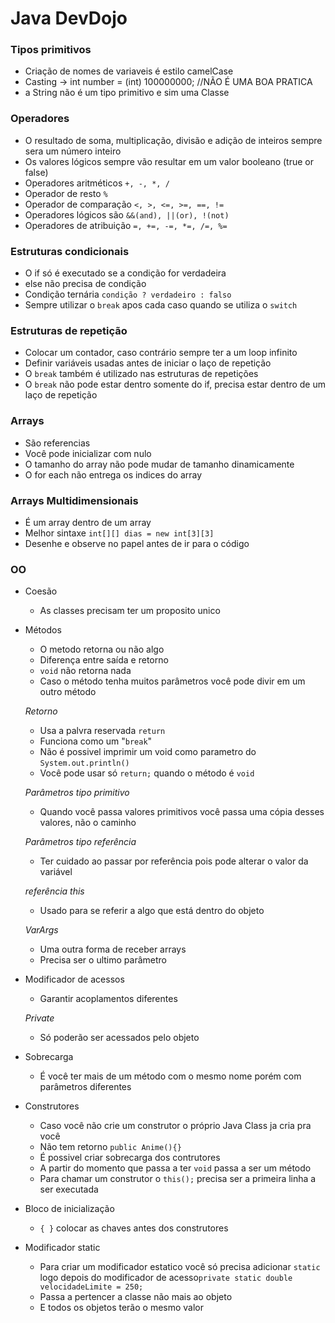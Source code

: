 # Java DevDojo

### Tipos primitivos

- Criação de nomes de variaveis é estilo camelCase 
- Casting -> int number = (int) 100000000; //NÃO É UMA BOA PRATICA 
- a String não é um tipo primitivo e sim uma Classe

### Operadores

- O resultado de soma, multiplicação, divisão e adição de inteiros sempre sera um número inteiro
- Os valores lógicos sempre vão resultar em um valor booleano (true or false)
- Operadores aritméticos ` +, -, *, / `
- Operador de resto ` % `
- Operador de comparação ` <, >, <=, >=, ==, != `
- Operadores lógicos são ` &&(and), ||(or), !(not) `
- Operadores de atribuição ` =, +=, -=, *=, /=, %= `

### Estruturas condicionais
- O if só é executado se a condição for verdadeira
- else não precisa de condição
- Condição ternária ` condição ? verdadeiro : falso `
- Sempre utilizar o `break` apos cada caso quando se utiliza o `switch`

### Estruturas de repetição
- Colocar um contador, caso contrário sempre ter a um loop infinito
- Definir variáveis usadas antes de iniciar o laço de repetição
- O `break` também é utilizado nas estruturas de repetições
- O `break` não pode estar dentro somente do if, precisa estar dentro de um laço de repetição

### Arrays
- São referencias 
- Você pode inicializar com nulo
- O tamanho do array não pode mudar de tamanho dinamicamente
- O for each não entrega os indices do array

### Arrays Multidimensionais
- É um array dentro de um array
- Melhor sintaxe `int[][] dias = new int[3][3]`
- Desenhe e observe no papel antes de ir para o código

### OO
- Coesão
    - As classes precisam ter um proposito unico
    
- Métodos
    - O metodo retorna ou não algo
    - Diferença entre saída e retorno
    - `void` não retorna nada
    - Caso o método tenha muitos parâmetros você pode divir em um outro método
    
    *Retorno*
    - Usa a palvra reservada `return`
    - Funciona como um "`break`" 
    - Não é possivel imprimir um void como parametro do `System.out.println()`
    - Você pode usar só `return;` quando o método é `void`

    *Parâmetros tipo primitivo*
    - Quando você passa valores primitivos você passa uma cópia desses valores, não o caminho

    *Parâmetros tipo referência*
    - Ter cuidado ao passar por referência pois pode alterar o valor da variável

    *referência this*
    - Usado para se referir a algo que está dentro do objeto

    *VarArgs*
    - Uma outra forma de receber arrays
    - Precisa ser o ultimo parâmetro
     
- Modificador de acessos
    - Garantir acoplamentos diferentes

    *Private*
    - Só poderão ser acessados pelo objeto

- Sobrecarga
    - É você ter mais de um método com o mesmo nome porém com parâmetros diferentes

- Construtores
    - Caso você não crie um construtor o próprio Java Class ja cria pra você
    - Não tem retorno `public Anime(){}`
    - É possivel criar sobrecarga dos contrutores
    - A partir do momento que passa a ter `void` passa a ser um método
    - Para chamar um construtor o `this();` precisa ser a primeira linha a ser executada

- Bloco de inicialização 
    - `{ }` colocar as chaves antes dos construtores

- Modificador static
    - Para criar um modificador estatico você só precisa adicionar `static` logo depois do modificador de acesso`private static double velocidadeLimite = 250;`
    - Passa a pertencer a classe não mais ao objeto
    - E todos os objetos terão o mesmo valor